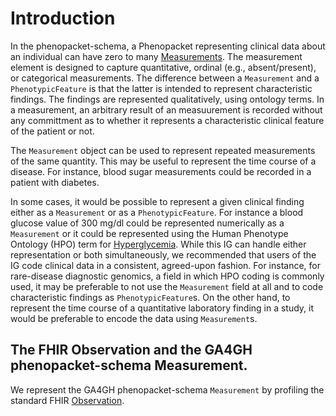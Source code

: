 # Introduction

In the phenopacket-schema, a Phenopacket representing clinical data about an individual can have zero to many 
[Measurements](https://phenopacket-schema.readthedocs.io/en/latest/measurement.html). The measurement element
is designed to capture quantitative, ordinal (e.g., absent/present), or categorical measurements. The difference between
a ``Measurement`` and a ``PhenotypicFeature`` is that the latter is intended to represent characteristic findings. The findings
are represented qualitatively, using ontology terms. In a measurement, an arbitrary result of an measuurement is recorded without
any committment as to whether it represents a characteristic clinical feature of the patient or not.

The ``Measurement`` object can be used to represent repeated measurements of the same quantity. This may be useful to represent
the time course of a disease. For instance, blood sugar measurements could be recorded in a patient with diabetes.

In some cases, it would be possible to represent a given clinical finding either as a ``Measurement`` or as a ``PhenotypicFeature``. For instance
a blood glucose value of 300 mg/dl could be represented numerically as a ``Measurement`` or it could be represented using 
the Human Phenotype Ontology (HPO) term for [Hyperglycemia](https://hpo.jax.org/app/browse/term/HP:0003074). While this IG can handle either representation
or both simultaneously, we recommended that users of the IG code clinical data in a consistent, agreed-upon fashion. For instance, for rare-disease
diagnostic genomics, a field in which HPO coding is commonly used, it may be preferable to not use the ``Measurement`` field at all and to code characteristic findings as ``PhenotypicFeature``s. On the other hand, to represent the time course of a quantitative laboratory finding in a study,
it would be preferable to encode the data using ``Measurement``s.

## The FHIR Observation and the GA4GH phenopacket-schema Measurement.

We represent the GA4GH phenopacket-schema ``Measurement`` by profiling the standard FHIR [Observation](http://hl7.org/fhir/R4/observation.html).